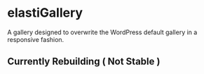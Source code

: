 # elastiGallery
A gallery designed to overwrite the WordPress default gallery in a responsive fashion.

## Currently Rebuilding ( Not Stable )

